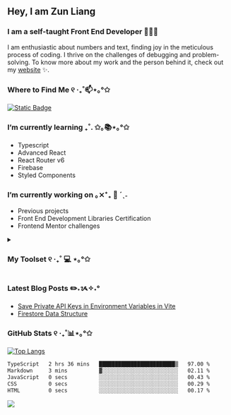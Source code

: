 <!--
**zun-liang/zun-liang** is a ✨ _special_ ✨ repository because its `README.md` (this file) appears on your GitHub profile.

Here are some ideas to get you started:

- 🔭 I’m currently working on ...
- 🌱 I’m currently learning ...
- 👯 I’m looking to collaborate on ...
- 🤔 I’m looking for help with ...
- 💬 Ask me about ...
- 📫 How to reach me: ...
- 😄 Pronouns: ...
- ⚡ Fun fact: ...
-->

## Hey, I am Zun Liang

### I am a self-taught Front End Developer 👩🏻‍💻

<p>I am enthusiastic about numbers and text, finding joy in the meticulous process of coding. I thrive on the challenges of debugging and problem-solving. To know more about my work and the person behind it, check out my <a target="_blank" href="https://zunldev.com">website</a> ✨.</p>

### Where to Find Me ୧ ‧₊˚📫⋆｡°✩
[![Static Badge](https://img.shields.io/badge/%E2%9C%89%EF%B8%8F-contact%40zunldev.com-pink?style=for-the-badge)](mailto:contact@zunldev.com)

### I’m currently learning ₊˚. ✩｡📚⋆｡°✩
- Typescript
- Advanced React
- React Router v6
- Firebase
- Styled Components

### I’m currently working on ｡⨯⁺₊  💼 ´ˎ˗
- Previous projects
- Front End Development Libraries Certification
- Frontend Mentor challenges

<details><summary><h3> My Toolset ୧ ‧₊˚ 💻 ⋆｡°✩</h3></summary>

![HTML5](https://img.shields.io/badge/html5-%23E34F26.svg?style=for-the-badge&logo=html5&logoColor=white)
![CSS3](https://img.shields.io/badge/css3-%231572B6.svg?style=for-the-badge&logo=css3&logoColor=white)
![JavaScript](https://img.shields.io/badge/javascript-%23323330.svg?style=for-the-badge&logo=javascript&logoColor=%23F7DF1E)
![TypeScript](https://img.shields.io/badge/typescript-%23007ACC.svg?style=for-the-badge&logo=typescript&logoColor=white)
![Markdown](https://img.shields.io/badge/markdown-%23000000.svg?style=for-the-badge&logo=markdown&logoColor=white)

![React](https://img.shields.io/badge/react-%2320232a.svg?style=for-the-badge&logo=react&logoColor=%2361DAFB)
![React Router](https://img.shields.io/badge/React_Router-CA4245?style=for-the-badge&logo=react-router&logoColor=white)
![Styled Components](https://img.shields.io/badge/styled--components-DB7093?style=for-the-badge&logo=styled-components&logoColor=white)
![NPM](https://img.shields.io/badge/NPM-%23CB3837.svg?style=for-the-badge&logo=npm&logoColor=white)
![Vite](https://img.shields.io/badge/vite-%23646CFF.svg?style=for-the-badge&logo=vite&logoColor=white)

![Firebase](https://img.shields.io/badge/firebase-%23039BE5.svg?style=for-the-badge&logo=firebase)
![Github Pages](https://img.shields.io/badge/github%20pages-121013?style=for-the-badge&logo=github&logoColor=white)
![Netlify](https://img.shields.io/badge/netlify-%23000000.svg?style=for-the-badge&logo=netlify&logoColor=#00C7B7)

![Git](https://img.shields.io/badge/git-%23F05033.svg?style=for-the-badge&logo=git&logoColor=white)
![GitHub](https://img.shields.io/badge/github-%23121011.svg?style=for-the-badge&logo=github&logoColor=white)

![Visual Studio Code](https://img.shields.io/badge/Visual%20Studio%20Code-0078d7.svg?style=for-the-badge&logo=visual-studio-code&logoColor=white)
![CodePen](https://img.shields.io/badge/CodePen-white?style=for-the-badge&logo=codepen&logoColor=black)

</details>

### Latest Blog Posts ✏️˖ᝰ✧˖°

- [Save Private API Keys in Environment Variables in Vite](https://zunldev.com/blogs/save-private-api-keys-in-environment-variables-in-vite-qFY1zT7CTbZwwyE9l5ykM)
- [Firestore Data Structure](https://zunldev.com/blogs/firestore-data-structure-7sMKb6jf0Ml5WmSLamZBL)
<!-- BLOG-POST-LIST:START -->
<!-- BLOG-POST-LIST:END -->
  
### GitHub Stats ୧ ‧₊˚📊⋆｡°✩

  [![Top Langs](https://github-readme-stats.vercel.app/api/top-langs/?username=zun-liang&layout=compact)](https://github.com/zun-liang)

<!--START_SECTION:waka-->

```txt
TypeScript   2 hrs 36 mins   ████████████████████████▒   97.00 %
Markdown     3 mins          ▓░░░░░░░░░░░░░░░░░░░░░░░░   02.11 %
JavaScript   0 secs          ░░░░░░░░░░░░░░░░░░░░░░░░░   00.43 %
CSS          0 secs          ░░░░░░░░░░░░░░░░░░░░░░░░░   00.29 %
HTML         0 secs          ░░░░░░░░░░░░░░░░░░░░░░░░░   00.17 %
```

<!--END_SECTION:waka-->
  
  ![](https://komarev.com/ghpvc/?username=zun-liang)
